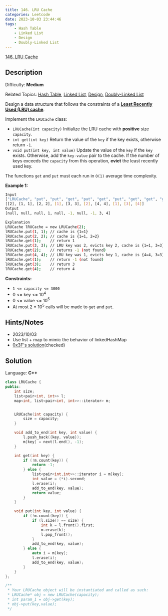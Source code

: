 ```yaml
---
title: 146. LRU Cache
categories: Leetcode
date: 2023-10-03 23:44:46
tags:
    - Hash Table
    - Linked List
    - Design
    - Doubly-Linked List
---
```


[146\. LRU Cache](https://leetcode.com/problems/lru-cache/)

## Description

Difficulty: **Medium**

Related Topics: [Hash Table](https://leetcode.com/tag/https://leetcode.com/tag/hash-table//), [Linked List](https://leetcode.com/tag/https://leetcode.com/tag/linked-list//), [Design](https://leetcode.com/tag/https://leetcode.com/tag/design//), [Doubly-Linked List](https://leetcode.com/tag/https://leetcode.com/tag/doubly-linked-list//)

Design a data structure that follows the constraints of a **[Least Recently Used (LRU) cache](https://en.wikipedia.org/wiki/Cache_replacement_policies#LRU)**.

Implement the `LRUCache` class:

* `LRUCache(int capacity)` Initialize the LRU cache with **positive** size `capacity`.
* `int get(int key)` Return the value of the `key` if the key exists, otherwise return `-1`.
* `void put(int key, int value)` Update the value of the `key` if the `key` exists. Otherwise, add the `key-value` pair to the cache. If the number of keys exceeds the `capacity` from this operation, **evict** the least recently used key.

The functions `get` and `put` must each run in `O(1)` average time complexity.

**Example 1:**

```bash
Input
["LRUCache", "put", "put", "get", "put", "get", "put", "get", "get", "get"]
[[2], [1, 1], [2, 2], [1], [3, 3], [2], [4, 4], [1], [3], [4]]
Output
[null, null, null, 1, null, -1, null, -1, 3, 4]

Explanation
LRUCache lRUCache = new LRUCache(2);
lRUCache.put(1, 1); // cache is {1=1}
lRUCache.put(2, 2); // cache is {1=1, 2=2}
lRUCache.get(1);    // return 1
lRUCache.put(3, 3); // LRU key was 2, evicts key 2, cache is {1=1, 3=3}
lRUCache.get(2);    // returns -1 (not found)
lRUCache.put(4, 4); // LRU key was 1, evicts key 1, cache is {4=4, 3=3}
lRUCache.get(1);    // return -1 (not found)
lRUCache.get(3);    // return 3
lRUCache.get(4);    // return 4
```

**Constraints:**

* `1 <= capacity <= 3000`
* 0 <= key <= 10<sup>4</sup>
* 0 <= value <= 10<sup>5</sup>
* At most 2 * 10<sup>5</sup> calls will be made to `get` and `put`.

## Hints/Notes

* 2023/10/03
* Use list + map to mimic the behavior of linkedHashMap
* [0x3F's solution](https://leetcode.cn/problems/lru-cache/solutions/2456294/tu-jie-yi-zhang-tu-miao-dong-lrupythonja-czgt/)(checked)

## Solution

Language: **C++**

```C++
class LRUCache {
public:
    int size;
    list<pair<int, int>> l;
    map<int, list<pair<int, int>>::iterator> m;


    LRUCache(int capacity) {
        size = capacity;
    }

    void add_to_end(int key, int value) {
        l.push_back({key, value});
        m[key] = next(l.end(), -1);
    }

    int get(int key) {
        if (!m.count(key)) {
            return -1;
        } else {
            list<pair<int,int>>::iterator i = m[key];
            int value = (*i).second;
            l.erase(i);
            add_to_end(key, value);
            return value;
        }
    }

    void put(int key, int value) {
        if (!m.count(key)) {
            if (l.size() == size) {
                int k = l.front().first;
                m.erase(k);
                l.pop_front();
            }
            add_to_end(key, value);
        } else {
            auto i = m[key];
            l.erase(i);
            add_to_end(key, value);
        }
    }
};

/**
 * Your LRUCache object will be instantiated and called as such:
 * LRUCache* obj = new LRUCache(capacity);
 * int param_1 = obj->get(key);
 * obj->put(key,value);
 */
```
